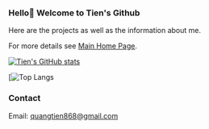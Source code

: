 ### Hello👋 Welcome to Tien's Github 

Here are the projects as well as the information about me.


For more details see [Main Home Page](https://qtsho.github.io/tientran.github.io/).


[![Tien's GitHub stats](https://github-readme-stats.vercel.app/api?username=Qtsho)](https://github.com/Qtsho/github-readme-stats)


[![Top Langs]()

### Contact

Email: quangtien868@gmail.com

